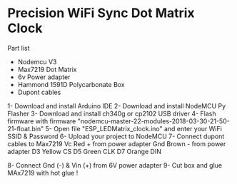 # Precision WiFi Sync Dot Matrix Clock

Part list
- Nodemcu V3
- Max7219 Dot Matrix
- 6v Power adapter
- Hammond 1591D Polycarbonate Box
- Dupont cables

1- Download and install Arduino IDE
2- Download and install NodeMCU Py Flasher
3- Download and install ch340g or cp2102 USB driver
4- Flash firmware with firmware "nodemcu-master-22-modules-2018-03-30-21-50-21-float.bin"
5- Open file "ESP_LEDMatrix_clock.ino" and enter your WiFi SSID & Password
6- Upload your project to NodeMCU
7- Connect dupont cables to Max7219
    Vc Red   + from power adapter
    Gnd Brown  - from power adapter
    D3 Yellow CS
    D5 Green CLK
    D7 Orange DIN
    
8- Connect Gnd (-) & Vin (+) from 6V power adapter
9- Cut box and glue MAx7219 with hot glue !
  
